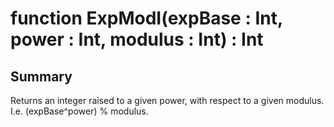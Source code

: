 # function ExpModI(expBase : Int, power : Int, modulus : Int) : Int

## Summary
Returns an integer raised to a given power, with respect to a given
modulus. I.e. (expBase^power) % modulus.
